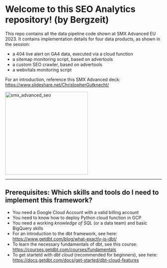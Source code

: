 
#  Welcome to this SEO Analytics repository! (by Bergzeit)

This repo contains all the data pipeline code shown at SMX Advanced EU 2023. It contains implementation details for four data products, as shown in the session: 
* a 404 live alert on GA4 data, executed via a cloud function
* a sitemap monitoring script, based on advertools
* a custom SEO crawler, based on advertools
* a webvitals monitoring script

For an introduction, reference this SMX Advanced deck:
https://www.slideshare.net/ChristopherGutknecht/

<img width="266" alt="smx_advanced_seo" src="https://user-images.githubusercontent.com/6991865/267740117-46800627-64a3-4f20-a5f7-013d192d15ef.png">


---

## Prerequisites: Which skills and tools do I need to implement this framework?

- You need a Google Cloud Account with a valid billing account
- You need to know how to deploy Python cloud function in GCP
- You need a working *knowledge of SQL* (or a data team) and basic BigQuery skills
- For an introduction to the dbt framework, see here: https://www.getdbt.com/blog/what-exactly-is-dbt/
- To learn the necessary fundamentals of dbt, see this course: https://courses.getdbt.com/courses/fundamentals
- To get startetd with *dbt cloud* (recommended for beginners), see here: https://docs.getdbt.com/docs/get-started/dbt-cloud-features
